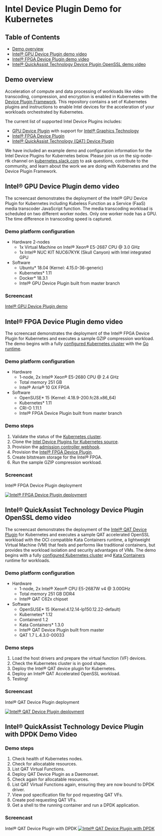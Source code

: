# Intel Device Plugin Demo for Kubernetes

## Table of Contents

- [Demo overview](#demo-overview)
- [Intel® GPU Device Plugin demo video](#intel-gpu-device-plugin-demo-video)
- [Intel® FPGA Device Plugin demo video](#intel-fpga-device-plugin-demo-video)
- [Intel® QuickAssist Technology Device Plugin OpenSSL demo video](#intel-quickassist-technology-device-plugin-openssl-demo-video)

## Demo overview

Acceleration of compute and data processing of workloads like video
transcoding, compression, and encryption is enabled in Kubernetes with
the [Device Plugin Framework](https://kubernetes.io/docs/concepts/extend-kubernetes/compute-storage-net/device-plugins/). This repository
contains a set of Kubernetes plugins and instructions to enable Intel devices
for the acceleration of your workloads orchestrated by Kubernetes.

The current list of supported Intel Device Plugins includes:

- [GPU Device Plugin](https://github.com/intel/intel-device-plugins-for-kubernetes/blob/master/cmd/gpu_plugin/README.md) with support for [Intel® Graphics Technology](https://www.intel.com/content/www/us/en/architecture-and-technology/visual-technology/graphics-overview.html)
- [Intel® FPGA Device Plugin](https://github.com/intel/intel-device-plugins-for-kubernetes/blob/master/cmd/fpga_plugin/README.md)
- [Intel® QuickAssist Technology (QAT) Device Plugin](https://github.com/intel/intel-device-plugins-for-kubernetes/blob/master/cmd/qat_plugin/README.md)

We have included an example demo and configuration information for the Intel
Device Plugins for Kubernetes below. Please join us on the sig-node-rtk channel
on [kubernetes.slack.com](https://kubernetes.slack.com/) to ask questions,
contribute to the community, and learn about the work we are doing with
Kubernetes and the Device Plugin Framework.

## Intel® GPU Device Plugin demo video

The screencast demonstrates the deployment of the Intel® GPU Device Plugin for
Kubernetes including Kubeless Function as a Service (FaaS) media transcoder
JavaScript function. The media transcoding workload is scheduled on two different worker nodes.
Only one worker node has a GPU. The time difference in transcoding speed is captured.

### Demo platform configuration

- Hardware 2-nodes
    - 1x Virtual Machine on Intel® Xeon® E5-2687 CPU @ 3.0 GHz
    - 1x Intel® NUC KIT NUC6i7KYK (Skull Canyon) with Intel integrated GPU
- Software
    - Ubuntu* 18.04 (Kernel: 4.15.0-36-generic)
    - Kubernetes* 1.11
    - Docker* 18.3.1
    - Intel® GPU Device Plugin built from master branch

### Screencast

[Intel® GPU Device Plugin demo](https://youtu.be/sg31rV1FdQk)

## Intel® FPGA Device Plugin demo video

The screencast demonstrates the deployment of the Intel® FPGA Device Plugin for
Kubernetes and executes a sample GZIP compression workload. The demo begins
with a fully [configured Kubernetes cluster](https://kubernetes.io/docs/setup/independent/create-cluster-kubeadm/)
with the [Go runtime](https://golang.org/doc/install).

### Demo platform configuration

- Hardware
    - 1-node, 2x Intel® Xeon® E5-2680 CPU @ 2.4 GHz
    - Total memory 251 GB
    - Intel® Arria® 10 GX FPGA
- Software
    - OpenSUSE* 15 (Kernel: 4.18.9-200.fc28.x86_64)
    - Kubernetes* 1.11
    - CRI-O 1.11.1
    - Intel® FPGA Device Plugin built from master branch

### Demo steps

1. Validate the status of the [Kubernetes cluster](https://kubernetes.io/docs/setup/independent/create-cluster-kubeadm/).
2. Clone the [Intel Device Plugins for Kubernetes source](https://github.com/intel/intel-device-plugins-for-kubernetes).
3. Provision the [admission controller webhook](https://github.com/intel/intel-device-plugins-for-kubernetes/blob/master/cmd/fpga_admissionwebhook/README.md).
4. Provision the [Intel® FPGA Device Plugin](https://github.com/intel/intel-device-plugins-for-kubernetes/blob/master/cmd/fpga_plugin/README.md).
5. Create bitstream storage for the Intel® FPGA.
6. Run the sample GZIP compression workload.

### Screencast

Intel® FPGA Device Plugin deployment

[![Intel® FPGA Device Plugin deployment](https://asciinema.org/a/mRn15bkRRUzTG4kp2UeHQX6gk.png)](https://asciinema.org/a/mRn15bkRRUzTG4kp2UeHQX6gk)

## Intel® QuickAssist Technology Device Plugin OpenSSL demo video

The screencast demonstrates the deployment of the [Intel® QAT Device Plugin](https://github.com/intel/intel-device-plugins-for-kubernetes/blob/master/cmd/qat_plugin/README.md) for
Kubernetes and executes a sample QAT accelerated OpenSSL workload with the OCI
compatible Kata Containers runtime, a lightweight Virtual Machine (VM) that feels
and performs like traditional containers, but provides the workload isolation
and security advantages of VMs. The demo begins with a fully [configured Kubernetes cluster](https://kubernetes.io/docs/setup/independent/create-cluster-kubeadm/)
and [Kata Containers](https://github.com/kata-containers/documentation/tree/master/install) runtime for workloads.

### Demo platform configuration

- Hardware
    - 1-node, 2x Intel® Xeon® CPU E5-2687W v4 @ 3.00GHz
    - Total memory 251 GB DDR4
    - Intel® QAT C62x chipset
- Software
    - OpenSUSE* 15 (Kernel:4.12.14-lp150.12.22-default)
    - Kubernetes* 1.12
    - Containerd 1.2
    - Kata Containers* 1.3.0
    - Intel® QAT Device Plugin built from master
    - QAT 1.7 L.4.3.0-00033

### Demo steps

1. Load the host drivers and prepare the virtual function (VF) devices.
2. Check the Kubernetes cluster is in good shape.
3. Deploy the Intel® QAT device plugin for Kubernetes.
4. Deploy an Intel® QAT Accelerated OpenSSL workload.
5. Testing!

### Screencast
Intel® QAT Device Plugin deployment

[![Intel® QAT Device Plugin deployment](https://asciinema.org/a/2N7wF3c9oeCuB9sFqTNm2gmOr.png)](https://asciinema.org/a/2N7wF3c9oeCuB9sFqTNm2gmOr)

## Intel® QuickAssist Technology Device Plugin with DPDK Demo Video

### Demo steps

1. Check health of Kubernetes nodes.
2. Check for allocatable resources.
3. List QAT Virtual Functions.
4. Deploy QAT Device Plugin as a Daemonset.
5. Check again for allocatable resources.
6. List QAT Virtual Functions again, ensuring they are now bound to DPDK driver.
7. View pod specification file for pod requesting QAT VFs.
8. Create pod requesting QAT VFs.
9. Get a shell to the running container and run a DPDK application.

### Screencast
Intel® QAT Device Plugin with DPDK
[![Intel® QAT Device Plugin with DPDK](https://asciinema.org/a/H723QlyIf69H6Rpv0YihCtcKw.png)](https://asciinema.org/a/H723QlyIf69H6Rpv0YihCtcKw)
